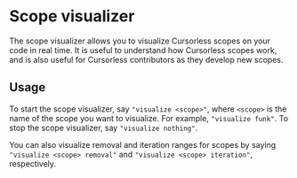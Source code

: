 # Scope visualizer

The scope visualizer allows you to visualize Cursorless scopes on your code in real time. It is useful to understand how Cursorless scopes work, and is also useful for Cursorless contributors as they develop new scopes.

## Usage

To start the scope visualizer, say `"visualize <scope>"`, where `<scope>` is the name of the scope you want to visualize. For example, `"visualize funk"`. To stop the scope visualizer, say `"visualize nothing"`.

You can also visualize removal and iteration ranges for scopes by saying `"visualize <scope> removal"` and `"visualize <scope> iteration"`, respectively.
